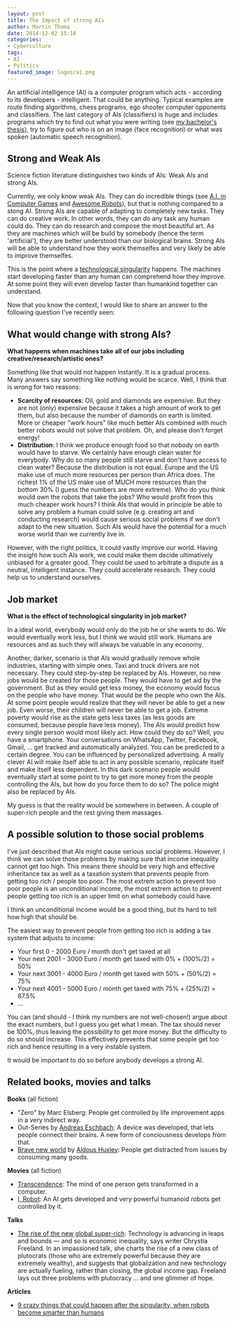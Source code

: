 ```yaml
---
layout: post
title: The Impact of strong AIs
author: Martin Thoma
date: 2014-12-02 15:18
categories: 
- Cyberculture
tags: 
- AI
- Politics
featured_image: logos/ai.png
---
```


An artificial intelligence (AI) is a computer program which acts - according
to its developers - intelligent. That could be anything. Typical examples
are route finding algorithms, chess programs, ego shooter computer opponents
and classifiers. The last category of AIs (classifiers) is huge and includes
programs which try to find out what you were writing (see
[my bachelor's thesis](http://martin-thoma.com/write-math/)), try to
figure out who is on an image (face recognition) or what was spoken (automatic
speech recognition).

## Strong and Weak AIs
Science fiction literature distinguishes two kinds of AIs: Weak AIs and strong
AIs.

Currently, we only know weak AIs. They can do incredible things (see
[A.I. in Computer Games](http://martin-thoma.com/ai-in-computer-games/) and
[Awesome Robots](http://martin-thoma.com/awesome-robots/)), but that is nothing
compared to a stong AI. Strong AIs are capable of adapting to completely new
tasks. They can do creative work. In other words, they can do any task any
human could do. They can do research and compose the most beautiful art. As
they are machines which will be build by somebody (hence the term 'artificial'),
they are better understood than our biological brains. Strong AIs will be able
to understand how they work themselfes and very likely be able to improve themselfes.

This is the point where a [technological singularity](https://en.wikipedia.org/wiki/Technological_singularity)
happens. The machines start developing faster than any human can comprehend
how they improve. At some point they will even develop faster than humankind
together can understand.

Now that you know the context, I would like to share an answer to the following
question I've recently seen:

## What would change with strong AIs?
**What happens when machines take all of our jobs including creative/research/artistic ones?**

Something like that would not happen instantly. It is a gradual process. Many
answers say something like nothing would be scarce. Well, I think that is wrong
for two reasons:

* **Scarcity of resources**: Oil, gold and diamonds are expensive. But they are
  not (only) expensive because it takes a high amount of work to get them, but
  also because the number of diamonds on earth is limited. More or cheaper
  "work hours" like much better AIs combined with much better robots would not
  solve that problem. Oh, and please don't forget energy!
* **Distribution**: I think we produce enough food so that nobody on earth
  would have to starve. We certainly have enough clean water for everybody. Why
  do so many people still starve and don't have access to clean water? Because
  the distribution is not equal. Europe and the US make use of much more
  resources per person than Africa does. The richest 1% of the US make use of
  MUCH more resources than the bottom 30% (I guess the numbers are more
  extreme). Who do you think would own the robots that take the jobs? Who would
  profit from this much cheaper work hours? I think AIs that would in principle
  be able to solve any problem a human could solve (e.g. creating art and
  conducting research) would cause serious social problems if we don't adapt to
  the new situation. Such AIs would have the potential for a much worse world
  than we currently live in.

However, with the right politics, it could vastly improve our world. Having the
insight how such AIs work, we could make them decide ultimatively unbiased for
a greater good. They could be used to arbitrate a dispute as a neutral,
intelligent instance. They could accelerate research. They could help us to
understand ourselves.

## Job market
**What is the effect of technological singularity in job market?**

In a ideal world, everybody would only do the job he or she wants to do. We
would eventually work less, but I think we would still work. Humans are
resources and as such they will always be valuable in any economy.

Another, darker, scenario is that AIs would gradually remove whole industries,
starting with simple ones. Taxi and truck drivers are not necessary. They could
step-by-step be replaced by AIs. However, no new jobs would be created for
those people. They would have to get aid by the government. But as they would
get less money, the economy would focus on the people who have money. That
would be the people who own the AIs. At some point people would realize that
they will never be able to get a new job. Even worse, their children will never
be able to get a job. Extreme poverty would rise as the state gets less taxes
(as less goods are consumed, because people have less money). The AIs would
predict how every single person would most likely act. How could they do so?
Well, you have a smartphone. Your conversations on WhatsApp, Twitter, Facebook,
Gmail, ... get tracked and automatically analyzed. You can be predicted to a
certain degree. You can be influenced by personalized advertising. A really
clever AI will make itself able to act in any possible scenario, replicate
itself and make itself less dependent. In this dark scenario people would
eventually start at some point to try to get more money from the people
controlling the AIs, but how do you force them to do so? The police might also
be replaced by AIs.

My guess is that the reality would be somewhere in between. A couple of
super-rich people and the rest giving them massages.


## A possible solution to those social problems

I've just described that AIs might cause serious social problems. However,
I think we can solve those problems by making sure that income inequality
cannot get too high. This means there should be very high and effective
inheritance tax as well as a taxation system that prevents people from
getting too rich / people too poor. The most extrem action to prevent too
poor people is an unconditional income, the most extrem action to prevent
people getting too rich is an upper limit on what somebody could have.

I think an unconditional income would be a good thing, but its hard to tell
how high that should be.

The easiest way to prevent people from getting too rich is adding a tax system
that adjusts to income:

* Your first 0 - 2000 Euro / month don't get taxed at all
* Your next 2001 - 3000 Euro / month get taxed with 0% + (100%/2) = 50%
* Your next 3001 - 4000 Euro / month get taxed with 50% + (50%/2) = 75%
* Your next 4001 - 5000 Euro / month get taxed with 75% + (25%/2) = 87.5%
* ...

You can (and should - I think my numbers are not well-chosen!) argue about the
exact numbers, but I guess you get what I mean. The tax should never be 100%,
thus leaving the possibility to get more money. But the difficulty to do so
should increase. This effectively prevents that some people get too rich and hence
resulting in a very instable system.

It would be important to do so before anybody develops a strong AI.


## Related books, movies and talks

**Books** (all fiction)

* "Zero" by Marc Elsberg: People get controlled by life improvement apps in
  a very indirect way.
* Out-Series by [Andreas Eschbach](https://en.wikipedia.org/wiki/Andreas_Eschbach):
  A device was developed, that lets people connect their brains. A new form of
  conciousness develops from that.
* [Brave new world](https://en.wikipedia.org/wiki/Brave_New_World) by [Aldous Huxley](https://en.wikipedia.org/wiki/Aldous_Huxley): People get distracted from issues by consuming many goods.

**Movies** (all fiction)

* [Transcendence](https://en.wikipedia.org/wiki/Transcendence_(2014_film)):
  The mind of one person gets transformed in a computer.
* [I, Robot](https://en.wikipedia.org/wiki/I,_Robot): An AI gets developed and
  very powerful humanoid robots get controlled by it.

**Talks**

* [The rise of the new global super-rich](http://www.ted.com/talks/chrystia_freeland_the_rise_of_the_new_global_super_rich):
  Technology is advancing in leaps and bounds — and so is economic inequality,
  says writer Chrystia Freeland. In an impassioned talk, she charts the rise of
  a new class of plutocrats (those who are extremely powerful because they are
  extremely wealthy), and suggests that globalization and new technology are
  actually fueling, rather than closing, the global income gap. Freeland lays
  out three problems with plutocracy … and one glimmer of hope.

**Articles**

* [9 crazy things that could happen after the singularity, when robots become smarter than humans](http://uk.businessinsider.com/predictions-for-after-singularity-2015-11?IR=T)